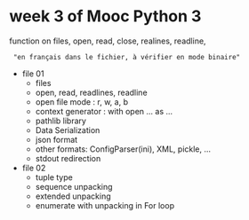 # week 3 of Mooc Python 3

function on files, open, read, close, realines, readline,
 
     "en français dans le fichier, à vérifier en mode binaire"

* file 01
    * files
    * open, read, readlines, readline
    * open file mode : r, w, a, b
    * context generator : with open ... as ...
    * pathlib library
    * Data Serialization
    * json format
    * other formats: ConfigParser(ini), XML, pickle, ...
    * stdout redirection
* file 02
    * tuple type
    * sequence unpacking
    * extended unpacking
    * enumerate with unpacking in For loop